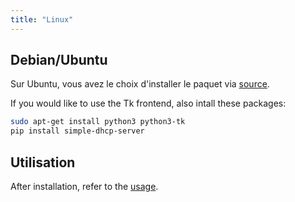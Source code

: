 ```yaml
---
title: "Linux"
---
```


## Debian/Ubuntu

Sur Ubuntu, vous avez le choix d'installer le paquet via [source][1].

If you would like to use the Tk frontend, also intall these packages:

```sh
sudo apt-get install python3 python3-tk
pip install simple-dhcp-server
```

## Utilisation

After installation, refer to the [usage][3].


[1]: source.md
[3]: /usage/cmd.md
